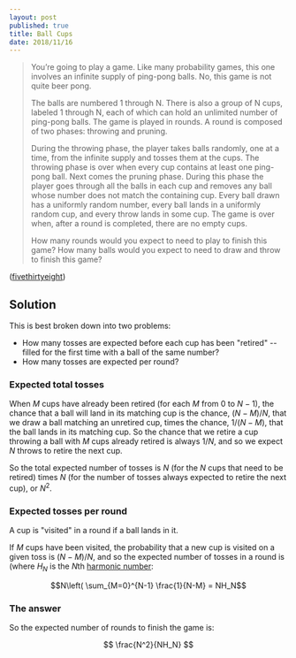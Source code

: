 ```yaml
---
layout: post
published: true
title: Ball Cups
date: 2018/11/16
---
```


>You’re going to play a game. Like many probability games, this one involves an infinite supply of ping-pong balls. No, this game is not quite beer pong.
>
>The balls are numbered 1 through N. There is also a group of N cups, labeled 1 through N, each of which can hold an unlimited number of ping-pong balls. The game is played in rounds. A round is composed of two phases: throwing and pruning.
>
>During the throwing phase, the player takes balls randomly, one at a time, from the infinite supply and tosses them at the cups. The throwing phase is over when every cup contains at least one ping-pong ball.
Next comes the pruning phase. During this phase the player goes through all the balls in each cup and removes any ball whose number does not match the containing cup.
Every ball drawn has a uniformly random number, every ball lands in a uniformly random cup, and every throw lands in some cup. The game is over when, after a round is completed, there are no empty cups.
>
>How many rounds would you expect to need to play to finish this game? How many balls would you expect to need to draw and throw to finish this game?

<!--more-->

([fivethirtyeight](https://fivethirtyeight.com/features/the-riddler-just-had-to-go-and-reinvent-beer-pong/))


## Solution

This is best broken down into two problems:
- How many tosses are expected before each cup has been "retired" -- filled for the first time with a ball of the same number?
- How many tosses are expected per round?

### Expected total tosses 

When $M$ cups have already been retired (for each $M$ from $0$ to $N-1$), the chance that a ball will land in its matching cup is the chance, $(N-M)/N$, that we draw a ball matching an unretired cup, times the chance, $1/(N-M)$, that the ball lands in its matching cup.  So the chance that we retire a cup throwing a ball with $M$ cups already retired is always $1/N$, and so we expect $N$ throws to retire the next cup.

So the total expected number of tosses is $N$ (for the $N$ cups that need to be retired) times $N$ (for the number of tosses always expected to retire the next cup), or $N^2$.

### Expected tosses per round

A cup is "visited" in a round if a ball lands in it.

If $M$ cups have been visited, the probability that a new cup is visited on a given toss is $(N-M)/N$, and so the expected number of tosses in a round is (where $H_N$ is the $N$th [harmonic number](https://en.wikipedia.org/wiki/Coupon_collector%27s_problem):

$$N\left( \sum_{M=0}^{N-1} \frac{1}{N-M} = NH_N$$

### The answer

So the expected number of rounds to finish the game is:

$$  \frac{N^2}{NH_N} $$

<br>
